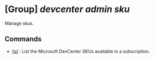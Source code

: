 # [Group] _devcenter admin sku_

Manage skus.

## Commands

- [list](/Commands/devcenter/admin/sku/_list.md)
: List the Microsoft.DevCenter SKUs available in a subscription.
